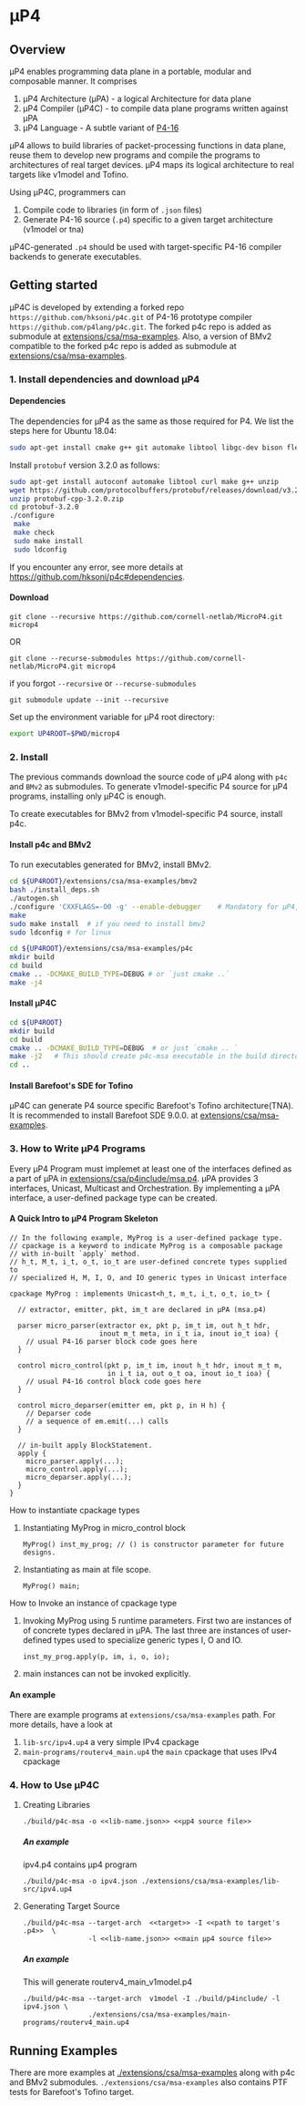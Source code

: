 # μP4 

## Overview
μP4 enables programming data plane in a portable, modular and composable manner. 
It comprises 
1. μP4 Architecture (μPA) - a logical Architecture for data plane
2. μP4 Compiler (μP4C) - to compile data plane programs written against μPA 
3. μP4 Language - A subtle variant of [P4-16](https://p4.org/p4-spec/docs/P4-16-v1.2.1.html)

μP4 allows to build libraries of packet-processing functions in data plane, reuse 
them to develop new programs and compile the programs to architectures of real 
target devices. μP4 maps its logical architecture to real targets like v1model and Tofino.

Using μP4C, programmers can 
1. Compile code to libraries (in form of `.json` files)
2. Generate P4-16 source (`.p4`) specific to a given target architecture (v1model
   or tna)

μP4C-generated `.p4` should be used with target-specific P4-16 compiler backends
to generate executables.


## Getting started
μP4C is developed by extending a forked repo `https://github.com/hksoni/p4c.git` of 
P4-16 prototype compiler `https://github.com/p4lang/p4c.git`. The forked p4c repo is
added as submodule at [extensions/csa/msa-examples](https://github.com/cornell-netlab/MicroP4/tree/master/extensions/csa/msa-examples).
Also, a version of BMv2 compatible to the forked p4c repo is added as submodule at [extensions/csa/msa-examples](https://github.com/hksoni/behavioral-model/tree/ed0174d54fc12f28b3b7371a7613d6303143daea).

### 1. Install dependencies and download μP4
#### Dependencies
The dependencies for μP4 as the same as those required for P4. We list the steps here for Ubuntu 18.04:
```bash
sudo apt-get install cmake g++ git automake libtool libgc-dev bison flex libfl-dev libgmp-dev libboost-dev libboost-iostreams-dev libboost-graph-dev llvm pkg-config python python-scapy python-ipaddr python-ply tcpdump
```

Install `protobuf` version 3.2.0 as follows:
```bash
sudo apt-get install autoconf automake libtool curl make g++ unzip
wget https://github.com/protocolbuffers/protobuf/releases/download/v3.2.0/protobuf-cpp-3.2.0.zip
unzip protobuf-cpp-3.2.0.zip
cd protobuf-3.2.0
./configure
 make
 make check
 sudo make install
 sudo ldconfig
```
If you encounter any error, see more details at https://github.com/hksoni/p4c#dependencies.

#### Download

```
git clone --recursive https://github.com/cornell-netlab/MicroP4.git microp4 
```
OR
```
git clone --recurse-submodules https://github.com/cornell-netlab/MicroP4.git microp4
```
if you forgot `--recursive` or `--recurse-submodules`
```
git submodule update --init --recursive
```

Set up the environment variable for μP4 root directory:
```bash
export UP4ROOT=$PWD/microp4
```
### 2. Install 
The previous commands download the source code of μP4 along with `p4c` and `BMv2` as submodules.
To generate v1model-specific P4 source for μP4 programs, installing only μP4C is enough. 


To create executables for BMv2 from v1model-specific P4 source, install p4c.
#### Install p4c and BMv2
To run executables generated for BMv2, install BMv2.
```bash
cd ${UP4ROOT}/extensions/csa/msa-examples/bmv2
bash ./install_deps.sh
./autogen.sh
./configure 'CXXFLAGS=-O0 -g' --enable-debugger    # Mandatory for μP4, because I will need logs in error scenarios. :)
make
sudo make install  # if you need to install bmv2
sudo ldconfig # for linux
```

```bash
cd ${UP4ROOT}/extensions/csa/msa-examples/p4c
mkdir build
cd build
cmake .. -DCMAKE_BUILD_TYPE=DEBUG # or `just cmake ..`
make -j4 
```

#### Install μP4C
```bash
cd ${UP4ROOT}
mkdir build
cd build
cmake .. -DCMAKE_BUILD_TYPE=DEBUG  # or just `cmake .. `
make -j2   # This should create p4c-msa executable in the build directory 
cd ..
```

#### Install Barefoot's SDE for Tofino 
μP4C can generate P4 source specific Barefoot's Tofino architecture(TNA). It is recommended to install Barefoot SDE 9.0.0. at [extensions/csa/msa-examples](https://github.com/cornell-netlab/MicroP4/tree/master/extensions/csa/msa-examples).


### 3. How to Write μP4 Programs
Every μP4 Program must implemet at least one of the interfaces defined as a part of 
μPA in [extensions/csa/p4include/msa.p4](https://github.com/cornell-netlab/MicroP4/blob/master/extensions/csa/p4include/msa.p4). 
μPA provides 3 interfaces, Unicast, Multicast and Orchestration. By implementing 
a μPA interface, a user-defined package type can be created. 

#### A Quick Intro to μP4 Program Skeleton
```
// In the following example, MyProg is a user-defined package type.
// cpackage is a keyword to indicate MyProg is a composable package 
// with in-built `apply` method.
// h_t, M_t, i_t, o_t, io_t are user-defined concrete types supplied to 
// specialized H, M, I, O, and IO generic types in Unicast interface

cpackage MyProg : implements Unicast<h_t, m_t, i_t, o_t, io_t> {

  // extractor, emitter, pkt, im_t are declared in μPA (msa.p4)
  
  parser micro_parser(extractor ex, pkt p, im_t im, out h_t hdr,          
                      inout m_t meta, in i_t ia, inout io_t ioa) {
    // usual P4-16 parser block code goes here
  }
  
  control micro_control(pkt p, im_t im, inout h_t hdr, inout m_t m,   
                        in i_t ia, out o_t oa, inout io_t ioa) {
    // usual P4-16 control block code goes here
  }
  
  control micro_deparser(emitter em, pkt p, in H h) {
    // Deparser code
    // a sequence of em.emit(...) calls
  }
  
  // in-built apply BlockStatement.
  apply {
    micro_parser.apply(...);
    micro_control.apply(...);
    micro_deparser.apply(...);
  }
}
```

How to instantiate cpackage types
   1. Instantiating MyProg in micro_control block
      ```
      MyProg() inst_my_prog; // () is constructor parameter for future designs.
      ```
   2. Instantiating as main at file scope.
      ```
      MyProg() main; 
      ```

How to Invoke an instance of cpackage type

   1. Invoking MyProg using 5 runtime parameters. 
      First two are instances of of concrete types declared in μPA.
      The last three are instances of user-defined types used 
      to specialize generic types I, O and IO. 
      ```
      inst_my_prog.apply(p, im, i, o, io); 
      ```

   2. main instances can not be invoked explicitly.

#### An example
There are example programs at `extensions/csa/msa-examples` path.
For more details, have a look at
   1. `lib-src/ipv4.up4` a very simple IPv4 cpackage
   2. `main-programs/routerv4_main.up4` the `main` cpackage that uses IPv4 cpackage


### 4. How to Use μP4C
   1. Creating Libraries
      ```
      ./build/p4c-msa -o <<lib-name.json>> <<μp4 source file>>
      ```
      ##### An example
      ipv4.p4 contains μp4 program
      ```
      ./build/p4c-msa -o ipv4.json ./extensions/csa/msa-examples/lib-src/ipv4.up4
      ```

   2. Generating Target Source
      ```
      ./build/p4c-msa --target-arch  <<target>> -I <<path to target's .p4>>  \
                      -l <<lib-name.json>> <<main μp4 source file>>
      ```
      ##### An example
      This will generate routerv4_main_v1model.p4
      ```
      ./build/p4c-msa --target-arch  v1model -I ./build/p4include/ -l ipv4.json \
                      ./extensions/csa/msa-examples/main-programs/routerv4_main.up4
      ```
## Running Examples
There are more examples at [./extensions/csa/msa-examples](https://github.com/cornell-netlab/MicroP4/tree/master/extensions/csa/msa-examples) along with p4c and BMv2 submodules.
`./extensions/csa/msa-examples` also contains PTF tests for Barefoot's Tofino target. 

